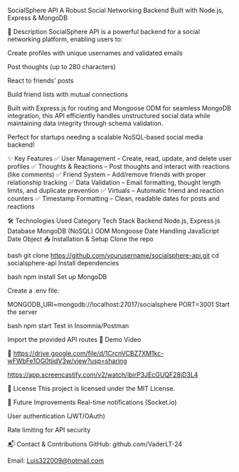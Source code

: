 SocialSphere API
A Robust Social Networking Backend Built with Node.js, Express & MongoDB

📝 Description
SocialSphere API is a powerful backend for a social networking platform, enabling users to:

Create profiles with unique usernames and validated emails

Post thoughts (up to 280 characters)

React to friends' posts

Build friend lists with mutual connections

Built with Express.js for routing and Mongoose ODM for seamless MongoDB integration, this API efficiently handles unstructured social data while maintaining data integrity through schema validation.

Perfect for startups needing a scalable NoSQL-based social media backend!

✨ Key Features
✅ User Management – Create, read, update, and delete user profiles
✅ Thoughts & Reactions – Post thoughts and interact with reactions (like comments)
✅ Friend System – Add/remove friends with proper relationship tracking
✅ Data Validation – Email formatting, thought length limits, and duplicate prevention
✅ Virtuals – Automatic friend and reaction counters
✅ Timestamp Formatting – Clean, readable dates for posts and reactions

🛠 Technologies Used
Category	Tech Stack
Backend	Node.js, Express.js
Database	MongoDB (NoSQL)
ODM	Mongoose
Date Handling	JavaScript Date Object
📥 Installation & Setup
Clone the repo

bash
git clone https://github.com/yourusername/socialsphere-api.git
cd socialsphere-api
Install dependencies

bash
npm install
Set up MongoDB

Create a .env file:

MONGODB_URI=mongodb://localhost:27017/socialsphere
PORT=3001
Start the server

bash
npm start
Test in Insomnia/Postman

Import the provided API routes
🎥 Demo Video

🔗 
https://drive.google.com/file/d/1CrcnVCBZ7XM1kc-wFWbFe1OG0tjjdV3w/view?usp=sharing

https://app.screencastify.com/v2/watch/ibirP3JEcGUQF28jD3L4


📜 License
This project is licensed under the MIT License.

🚀 Future Improvements
Real-time notifications (Socket.io)

User authentication (JWT/OAuth)

Rate limiting for API security


📬 Contact & Contributions
GitHub: github.com/VaderLT-24 

Email: Luis322009@hotmail.com
